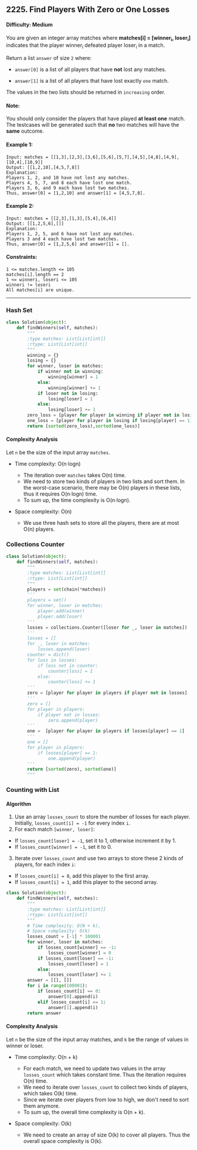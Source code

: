 ## 2225. Find Players With Zero or One Losses

#### Difficulty: Medium

You are given an integer array matches where __matches[i] = [winner<sub>i</sub>, loser<sub>i</sub>]__ indicates that the player winner<sub>i</sub> defeated player loser<sub>i</sub> in a match.

Return a list ```answer``` of size ```2``` where:

- ```answer[0]``` is a list of all players that have __not__ lost any matches.

- ```answer[1]``` is a list of all players that have lost exactly ```one``` match.

The values in the two lists should be returned in ```increasing``` order.

#### Note:

You should only consider the players that have played __at least one__ match.
The testcases will be generated such that __no__ two matches will have the __same__ outcome.

#### Example 1:
```
Input: matches = [[1,3],[2,3],[3,6],[5,6],[5,7],[4,5],[4,8],[4,9],[10,4],[10,9]]
Output: [[1,2,10],[4,5,7,8]]
Explanation:
Players 1, 2, and 10 have not lost any matches.
Players 4, 5, 7, and 8 each have lost one match.
Players 3, 6, and 9 each have lost two matches.
Thus, answer[0] = [1,2,10] and answer[1] = [4,5,7,8].
```

#### Example 2:
```
Input: matches = [[2,3],[1,3],[5,4],[6,4]]
Output: [[1,2,5,6],[]]
Explanation:
Players 1, 2, 5, and 6 have not lost any matches.
Players 3 and 4 each have lost two matches.
Thus, answer[0] = [1,2,5,6] and answer[1] = [].
```

#### Constraints:
```
1 <= matches.length <= 105
matches[i].length == 2
1 <= winneri, loseri <= 105
winneri != loseri
All matches[i] are unique.
```

---

### Hash Set

```Python
class Solution(object):
    def findWinners(self, matches):
        """
        :type matches: List[List[int]]
        :rtype: List[List[int]]
        """
        winning = {}
        losing = {}
        for winner, loser in matches:
            if winner not in winning:
                winning[winner] = 1
            else:
                winning[winner] += 1
            if loser not in losing:
                losing[loser] = 1
            else:
                losing[loser] += 1
        zero_loss = [player for player in winning if player not in losing]
        one_loss = [player for player in losing if losing[player] == 1]
        return [sorted(zero_loss),sorted(one_loss)]
```

#### Complexity Analysis

Let ```n``` be the size of the input array ```matches```.

- Time complexity: O(n⋅logn)

    - The iteration over ```matches``` takes O(n) time.
    - We need to store two kinds of players in two lists and sort them. In the worst-case scenario, there may be O(n) players in these lists, thus it requires O(n⋅logn) time.
    - To sum up, the time complexity is O(n⋅logn).

- Space complexity: O(n)

    - We use three hash sets to store all the players, there are at most O(n) players.

### Collections Counter

```Python
class Solution(object):
    def findWinners(self, matches):
        """
        :type matches: List[List[int]]
        :rtype: List[List[int]]
        """
        players = set(chain(*matches))
        '''
        players = set()
        for winner, loser in matches:
            player.add(winner)
            player.add(loser)
        '''
        losses = collections.Counter([loser for _, loser in matches])
        '''
        losses = []
        for _, loser in matches:
            losses.append(loser)
        counter = dict()
        for loss in losses:
            if loss not in counter:
                counter[loss] = 1
            else:
                counter[loss] += 1
        '''
        zero = [player for player in players if player not in losses]
        '''
        zero = []
        for player in players:
            if player not in losses:
                zero.append(player)
        '''
        one =  [player for player in players if losses[player] == 1]
        '''
        one = []
        for player in players:
            if losses[player] == 1:
                one.append(player)
        '''
        return [sorted(zero), sorted(one)]
        """
```

### Counting with List

#### Algorithm

1. Use an array ```losses_count``` to store the number of losses for each player. Initially, ```losses_count[i] = -1``` for every index ```i```.
2. For each match ```[winner, loser]```:
- If ```losses_count[loser] = -1```, set it to 1, otherwise increment it by 1.
- If ```losses_count[winner] = -1```, set it to 0.
3. Iterate over ```losses_count``` and use two arrays to store these 2 kinds of players, for each index ```i```:
- If ```losses_count[i] = 0```, add this player to the first array.
- If ```losses_count[i] = 1```, add this player to the second array.

```Python
class Solution(object):
    def findWinners(self, matches):
        """
        :type matches: List[List[int]]
        :rtype: List[List[int]]
        """
        # Time complexity: O(N + k),
        # Space complexity: O(k)
        losses_count = [-1] * 100001
        for winner, loser in matches:
            if losses_count[winner] == -1:
                losses_count[winner] = 0
            if losses_count[loser] == -1:
                losses_count[loser] = 1
            else:
                losses_count[loser] += 1
        answer = [[], []]
        for i in range(100001):
            if losses_count[i] == 0:
                answer[0].append(i)
            elif losses_count[i] == 1:
                answer[1].append(i)
        return answer      
```

#### Complexity Analysis
Let ```n``` be the size of the input array matches, and ```k``` be the range of values in winner or loser.

- Time complexity: O(n + k)

    - For each match, we need to update two values in the array ```losses_count``` which takes constant time. Thus the iteration requires O(n) time.
    - We need to iterate over ```losses_count``` to collect two kinds of players, which takes O(k) time.
    - Since we iterate over players from low to high, we don't need to sort them anymore.
    - To sum up, the overall time complexity is O(n + k).
    
- Space complexity: O(k)

    - We need to create an array of size O(k) to cover all players. Thus the overall space complexity is O(k).
